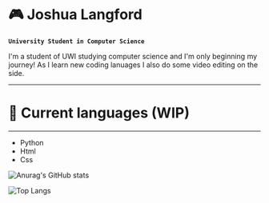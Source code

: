 # 🎮 Joshua Langford

**`University Student in Computer Science`**

<html>
<body>
<p>I'm a student of UWI studying computer science and I'm only beginning my journey!
As I learn new coding lanuages I also do some video editing on the side.</p>
</body>
</html>

---
# 🧰 Current languages (WIP)
---
- Python
- Html
- Css

![Anurag's GitHub stats](https://github-readme-stats.vercel.app/api?username=JoshuaLangford&show_icons=true&theme=tokyonight) 

![Top Langs](https://github-readme-stats.vercel.app/api/top-langs/?username=JoshuaLangford&layout=compact)
